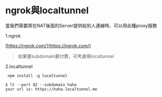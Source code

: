 # ngrok與localtunnel

當我們需要將在NAT後面的Server提供給別人連線時，可以用此種proxy服務

1.ngrok

[https://ngrok.com/](https://ngrok.com/)

> 如果要subdomain要付費，可考慮用localtunnel

2.localtunnel

```text
 npm install -g localtunnel
```

```text
$ lt --port 82 --subdomain haha
your url is: https://haha.localtunnel.me
```

